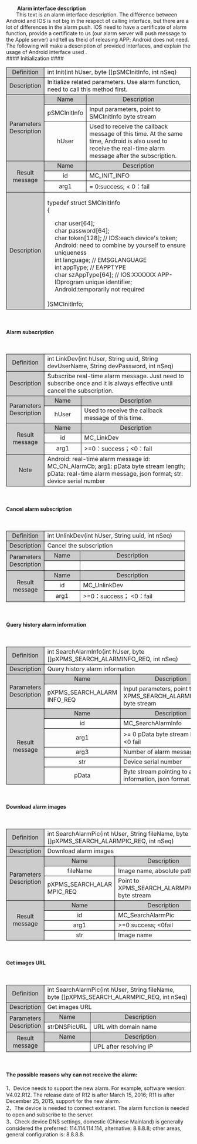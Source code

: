 <br/>
<div style="margin-left:30px;"><b>Alarm interface description</b></div>
<div>
&#160&#160&#160&#160&#160&#160 This text is an alarm interface description. The difference between Android and IOS is not big in the respect of calling interface, but there are a lot of differences in the alarm push. IOS need to have a certificate of alarm function, provide a certificate to us (our alarm server will push message to the Apple server) and tell us theid of releasing APP; Android does not need. The following will make a description of provided interfaces, and explain the usage of Android interface used .
</div>
#### Initialization ####
<br/>

<style>
	table{
		border-collapse:collapse;
		width:100%;
	}
	table tr td{
		border:1px solid #000;
	}
</style>
<table >
<tr><td style="background-color:#ccc;text-align:center;width:35px;">Definition
</td><td colspan="2">int Init(int hUser, byte []pSMCInitInfo,  int nSeq)</td></tr>
<tr><td style="background-color:#ccc;text-align:center">Description
</td><td colspan="2">Initialize related parameters. Use alarm function, need to call this method first.</td></tr>
<tr><td rowspan="3" style="background-color:#ccc;text-align:center">Parameters<br/>Description</td><td style="background-color:#ccc;text-align:center;width:20%;">Name</td><td style="background-color:#ccc;text-align:center">Description
</td></tr>
<tr><td style="text-align:center">pSMCInitInfo</td>
<td>Input parameters, point to SMCInitInfo byte stream
</td></tr>
<tr><td style="text-align:center">hUser</td>
<td>Used to receive the callback message of this time. At the same time, Android is also used to receive the real-time alarm message after the subscription.
</td></tr>
<tr><td rowspan="3" style="background-color:#ccc;text-align:center">Result <br/>message
</td><td style="background-color:#ccc;text-align:center;width:20%;">Name</td><td style="background-color:#ccc;text-align:center;">Description
</td></tr>
<tr><td style="text-align:center">id</td>
<td>MC_INIT_INFO </td></tr>
<tr><td style="text-align:center">arg1
</td><td>= 0:success; < 0：fail</td></tr>
<tr><td style="background-color:#ccc;text-align:center;">Description
</td>
<td colspan="2">

typedef struct SMCInitInfo<br/>
{<br/>
<div style="margin-left:20px;">
    char user[64];<br/>
    char password[64];<br/>
    char token[128];       // IOS:each device's token; Android: need to combine by yourself to ensure uniqueness<br/>
    int language;         //   EMSGLANGUAGE<br/>
    int appType;          //   EAPPTYPE<br/>
    char szAppType[64];   // IOS:XXXXXX APP-IDprogram unique identifier; Android:temporarily not required<br/><br/>
</div>
}SMCInitInfo;<br/>
</td></tr>
</table>
<br/>

#### Alarm subscription ####
<br/>

<table >
<tr><td style="background-color:#ccc;text-align:center;width:35px;">Definition
</td><td colspan="2">int LinkDev(int hUser, String uuid, String   devUserName, String devPassword, int nSeq)</td></tr>
<tr><td style="background-color:#ccc;text-align:center">Description
</td><td colspan="2">Subscribe real-time alarm message. Just need to subscribe once and it is always effective until cancel the subscription.</td></tr>
<tr><td rowspan="2" style="background-color:#ccc;text-align:center">Parameters<br/>Description</td><td style="background-color:#ccc;text-align:center;width:20%;">Name</td><td style="background-color:#ccc;text-align:center">Description
</td></tr>
<tr><td style="text-align:center">hUser</td>
<td>Used to receive the callback message of this time.</td></tr>
<tr><td rowspan="3" style="background-color:#ccc;text-align:center">Result <br/>message
</td><td style="background-color:#ccc;text-align:center;width:20%;">Name</td><td style="background-color:#ccc;text-align:center;">Description
</td></tr>
<tr><td style="text-align:center">id</td>
<td>MC_LinkDev</td></tr>
<tr><td style="text-align:center">arg1
</td><td>>=0：success；<0：fail
</td></tr>
<tr><td style="background-color:#ccc;text-align:center">Note
</td><td colspan="2">Android: real-time alarm message id: MC_ON_AlarmCb;  arg1: pData byte stream length; pData: real-time alarm message, json format; str: device serial number <br/>
</td></tr>
</table>
<br/>

#### Cancel alarm subscription ####
<br/>

<table >
<tr><td style="background-color:#ccc;text-align:center;width:35px;">Definition
</td><td colspan="2">int UnlinkDev(int hUser, String uuid, int   nSeq)</td></tr>
<tr><td style="background-color:#ccc;text-align:center">Description
</td><td colspan="2">Cancel the subscription</td></tr>
<tr><td rowspan="2" style="background-color:#ccc;text-align:center">Parameters<br/>Description</td><td style="background-color:#ccc;text-align:center;width:20%;">Name</td><td style="background-color:#ccc;text-align:center">Description
</td></tr>
<tr><td style="text-align:center">&#160</td><td>&#160</td></tr>
<tr><td rowspan="3" style="background-color:#ccc;text-align:center">Result <br/>message
</td><td style="background-color:#ccc;text-align:center;width:20%;">Name</td><td style="background-color:#ccc;text-align:center;">Description
</td></tr>
<tr><td style="text-align:center">id</td>
<td>MC_UnlinkDev</td></tr>
<tr><td style="text-align:center">arg1
</td><td>>=0：success； <0：fail</td></tr>
</table>
<br/>

#### Query history alarm information ####
<br/>

<table >
<tr><td style="background-color:#ccc;text-align:center;width:35px;">Definition
</td><td colspan="2">int SearchAlarmInfo(int hUser,  byte []pXPMS_SEARCH_ALARMINFO_REQ,  int nSeq)</td></tr>
<tr><td style="background-color:#ccc;text-align:center">Description
</td><td colspan="2">Query history alarm information</td></tr>
<tr><td rowspan="2" style="background-color:#ccc;text-align:center">Parameters<br/>Description</td><td style="background-color:#ccc;text-align:center;width:20%;">Name</td><td style="background-color:#ccc;text-align:center">Description
</td></tr>
<tr><td>pXPMS_SEARCH_ALARM<br/>INFO_REQ</td>
<td>Input parameters, point to XPMS_SEARCH_ALARMINFO_REQ byte stream</td></tr>
<tr><td rowspan="6" style="background-color:#ccc;text-align:center">Result <br/>message
</td><td style="background-color:#ccc;text-align:center;width:20%;">Name</td><td style="background-color:#ccc;text-align:center;">Description
</td></tr>
<tr><td style="text-align:center">id</td>
<td>MC_SearchAlarmInfo</td></tr>
<tr><td style="text-align:center">arg1
</td><td>>= 0  pData byte stream length；<0 fail</td></tr>
<tr><td style="text-align:center">arg3
</td><td>Number of alarm messages</td></tr>
<tr><td style="text-align:center">str
</td><td>Device serial number</td></tr>
<tr><td style="text-align:center">pData
</td><td>Byte stream pointing to alarm information, json format</td></tr>
</table>
<br/>

#### Download alarm images ####
<br/>

<table >
<tr><td style="background-color:#ccc;text-align:center;width:35px;">Definition
</td><td colspan="2">int SearchAlarmPic(int hUser,  String fileName, byte   []pXPMS_SEARCH_ALARMPIC_REQ,  int nSeq)</td></tr>
<tr><td style="background-color:#ccc;text-align:center">Description
</td><td colspan="2">Download alarm images</td></tr>
<tr><td rowspan="3" style="background-color:#ccc;text-align:center">Parameters<br/>Description</td><td style="background-color:#ccc;text-align:center;width:20%;">Name</td><td style="background-color:#ccc;text-align:center">Description
</td></tr>
<tr><td style="text-align:center">fileName</td><td>Image name, absolute path
</td></tr>
<tr><td>pXPMS_SEARCH_ALAR<br/>MPIC_REQ</td>
<td>Point to XPMS_SEARCH_ALARMPIC_REQ byte stream</td></tr>
<tr><td rowspan="4" style="background-color:#ccc;text-align:center">Result <br/>message
</td><td style="background-color:#ccc;text-align:center;width:20%;">Name</td><td style="background-color:#ccc;text-align:center;">Description
</td></tr>
<tr><td style="text-align:center">id</td>
<td>MC_SearchAlarmPic</td></tr>
<tr><td style="text-align:center">arg1
</td><td>>=0 success; <0fail</td></tr>
<tr><td style="text-align:center">str</td>
<td>Image name</td></tr>
</table>
<br/>

#### Get images URL ####
<br/>

<table >
<tr><td style="background-color:#ccc;text-align:center;width:35px;">Definition
</td><td colspan="2">int SearchAlarmPic(int hUser,  String fileName, byte []pXPMS_SEARCH_ALARMPIC_REQ,  int nSeq)</td></tr>
<tr><td style="background-color:#ccc;text-align:center">Description
</td><td colspan="2">Get images URL</td></tr>
<tr><td rowspan="2" style="background-color:#ccc;text-align:center">Parameters<br/>Description</td><td style="background-color:#ccc;text-align:center;width:20%;">Name</td><td style="background-color:#ccc;text-align:center">Description
</td></tr>
<tr><td style="text-align:center">strDNSPicURL</td>
<td>URL with domain name</td></tr>
<tr><td rowspan="2" style="background-color:#ccc;text-align:center">Result <br/>message
</td><td style="background-color:#ccc;text-align:center;width:20%;">Name</td><td style="background-color:#ccc;text-align:center;">Description
</td></tr>
<tr><td style="text-align:center"> </td>
<td>UPL after resolving IP</td></tr>
</table>
<br/>

#### The possible reasons why can not receive the alarm: ####
1、Device needs to support the new alarm. For example, software version: V4.02.R12. The release date of R12 is after March 15, 2016; R11 is after December 25, 2015, support for the new alarm.<br/>
2、The device is needed to connect extranet. The alarm function is needed to open and subscribe to the server.<br/>
3、Check device DNS settings, domestic (Chinese Mainland) is generally considered the preferred: 114.114.114.114, alternative: 8.8.8.8; other areas, general configuration is: 8.8.8.8.



